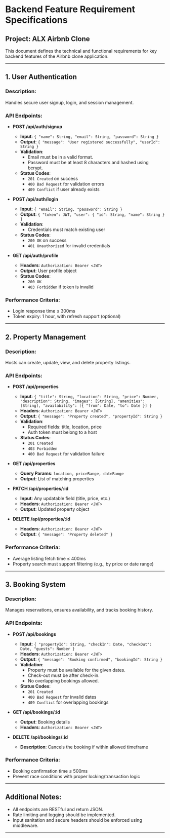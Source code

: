 # Backend Feature Requirement Specifications

## Project: ALX Airbnb Clone

This document defines the technical and functional requirements for key backend features of the Airbnb clone application.

---

## 1. User Authentication

### Description:

Handles secure user signup, login, and session management.

### API Endpoints:

- **POST /api/auth/signup**

  - **Input**: `{ "name": String, "email": String, "password": String }`
  - **Output**: `{ "message": "User registered successfully", "userId": String }`
  - **Validation**:
    - Email must be in a valid format.
    - Password must be at least 8 characters and hashed using bcrypt.
  - **Status Codes**:
    - `201 Created` on success
    - `400 Bad Request` for validation errors
    - `409 Conflict` if user already exists

- **POST /api/auth/login**

  - **Input**: `{ "email": String, "password": String }`
  - **Output**: `{ "token": JWT, "user": { "id": String, "name": String } }`
  - **Validation**:
    - Credentials must match existing user
  - **Status Codes**:
    - `200 OK` on success
    - `401 Unauthorized` for invalid credentials

- **GET /api/auth/profile**
  - **Headers**: `Authorization: Bearer <JWT>`
  - **Output**: User profile object
  - **Status Codes**:
    - `200 OK`
    - `403 Forbidden` if token is invalid

### Performance Criteria:

- Login response time ≤ 300ms
- Token expiry: 1 hour, with refresh support (optional)

---

## 2. Property Management

### Description:

Hosts can create, update, view, and delete property listings.

### API Endpoints:

- **POST /api/properties**

  - **Input**: `{ "title": String, "location": String, "price": Number, "description": String, "images": [String], "amenities": [String], "availability": [{ "from": Date, "to": Date }] }`
  - **Headers**: `Authorization: Bearer <JWT>`
  - **Output**: `{ "message": "Property created", "propertyId": String }`
  - **Validation**:
    - Required fields: title, location, price
    - Auth token must belong to a host
  - **Status Codes**:
    - `201 Created`
    - `403 Forbidden`
    - `400 Bad Request` for validation failure

- **GET /api/properties**

  - **Query Params**: `location, priceRange, dateRange`
  - **Output**: List of matching properties

- **PATCH /api/properties/:id**

  - **Input**: Any updatable field (title, price, etc.)
  - **Headers**: `Authorization: Bearer <JWT>`
  - **Output**: Updated property object

- **DELETE /api/properties/:id**
  - **Headers**: `Authorization: Bearer <JWT>`
  - **Output**: `{ "message": "Property deleted" }`

### Performance Criteria:

- Average listing fetch time ≤ 400ms
- Property search must support filtering (e.g., by price or date range)

---

## 3. Booking System

### Description:

Manages reservations, ensures availability, and tracks booking history.

### API Endpoints:

- **POST /api/bookings**

  - **Input**: `{ "propertyId": String, "checkIn": Date, "checkOut": Date, "guests": Number }`
  - **Headers**: `Authorization: Bearer <JWT>`
  - **Output**: `{ "message": "Booking confirmed", "bookingId": String }`
  - **Validation**:
    - Property must be available for the given dates.
    - Check-out must be after check-in.
    - No overlapping bookings allowed.
  - **Status Codes**:
    - `201 Created`
    - `400 Bad Request` for invalid dates
    - `409 Conflict` for overlapping bookings

- **GET /api/bookings/:id**

  - **Output**: Booking details
  - **Headers**: `Authorization: Bearer <JWT>`

- **DELETE /api/bookings/:id**
  - **Description**: Cancels the booking if within allowed timeframe

### Performance Criteria:

- Booking confirmation time ≤ 500ms
- Prevent race conditions with proper locking/transaction logic

---

## Additional Notes:

- All endpoints are RESTful and return JSON.
- Rate limiting and logging should be implemented.
- Input sanitation and secure headers should be enforced using middleware.

---
